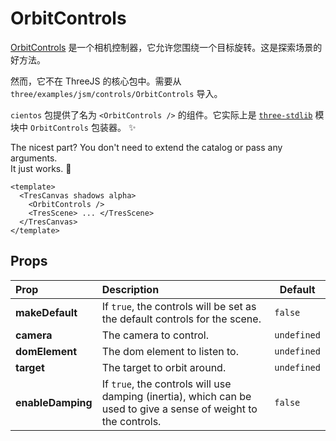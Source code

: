 # OrbitControls

[OrbitControls](https://threejs.org/docs/index.html?q=orbit#examples/en/controls/OrbitControls) 是一个相机控制器，它允许您围绕一个目标旋转。这是探索场景的好方法。

然而，它不在 ThreeJS 的核心包中。需要从 `three/examples/jsm/controls/OrbitControls` 导入。

`cientos` 包提供了名为 `<OrbitControls />` 的组件。它实际上是 [`three-stdlib`](https://github.com/pmndrs/three-stdlib) 模块中 `OrbitControls` 包装器。 ✨

The nicest part? You don't need to extend the catalog or pass any arguments.  
It just works. 💯

```vue{3}
<template>
  <TresCanvas shadows alpha>
    <OrbitControls />
    <TresScene> ... </TresScene>
  </TresCanvas>
</template>
```

## Props

| Prop              | Description                                                                                                      | Default     |
| :---------------- | :--------------------------------------------------------------------------------------------------------------- | ----------- |
| **makeDefault**   | If `true`, the controls will be set as the default controls for the scene.                                       | `false`     |
| **camera**        | The camera to control.                                                                                           | `undefined` |
| **domElement**    | The dom element to listen to.                                                                                    | `undefined` |
| **target**        | The target to orbit around.                                                                                      | `undefined` |
| **enableDamping** | If `true`, the controls will use damping (inertia), which can be used to give a sense of weight to the controls. | `false`     |
